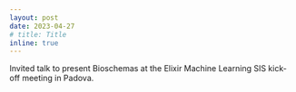 ```yaml
---
layout: post
date: 2023-04-27
# title: Title
inline: true
---
```


Invited talk to present Bioschemas at the Elixir Machine Learning SIS kick-off meeting in Padova. 
